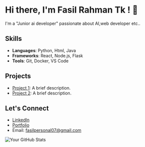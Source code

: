 # Hi there, I'm Fasil Rahman Tk ! 👋

I'm a "Junior ai developer" passionate about AI,web developer etc..

## Skills
- **Languages**: Python, Html, Java
- **Frameworks**: React, Node.js, Flask
- **Tools**: Git, Docker, VS Code

## Projects
- [Project 1](link): A brief description.
- [Project 2](link): A brief description.

## Let's Connect
- [LinkedIn](www.linkedin.com/in/fasil-rahman)
- [Portfolio](link)
- Email: fasilpersonal07@gmail.com

![Your GitHub Stats](https://github-readme-stats.vercel.app/api?username=your-username&show_icons=true&theme=radical)
